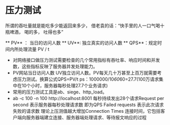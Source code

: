 # 压力测试
所谓的吞吐量就是能吃多少能返回来多少， 借老袁的话：“快手里的人一口气喝十瓶啤酒， 喝的多， 吐得也多”

** PV** ： 当日的访问人数
** UV**: 独立真实的访问人数
** QPS**：规定时间内所处理流量 PV / t

* 对网络接口做压力测试需要检查的几个常用指标有吞吐率、响应时间和并发数，这些指标反映了服务器并发处理能力。
* PV网站当日访问人数 UV独立访问人数。PV每天几十万甚至上百万就需要考虑压力测试。换算公式QPS=PV/t ps：1000000/10*60*60=27.7(100万请求集中在10个小时，服务器每秒处理27.7个业务请求)
* 常用的压力测试工具是ab、siege、http_load。
* ab -c 100 -n 100 http://localhost:8001 每秒持续发出28个请求Request per second 表示服务器每秒处理请求数 即为QPS
Failed requests 表示此次请求失败的请求数 理论上压测值越大增加Connection Times 连接时间，它包括客户端向服务器端建立连接、服务器端处理请求、等待报文响应的过程